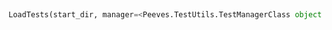 <a id="Peeves.TestUtils.LoadTests">&nbsp;</a>
```python
LoadTests(start_dir, manager=<Peeves.TestUtils.TestManagerClass object at 0x10c5ec048>): 
```


